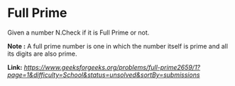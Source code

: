 # Full Prime
Given a number N.Check if it is Full Prime or not.   
  
**Note :** A full prime number is one in which the number itself is prime and all its digits are also prime.  
  
**Link:** _https://www.geeksforgeeks.org/problems/full-prime2659/1?page=1&difficulty=School&status=unsolved&sortBy=submissions_
